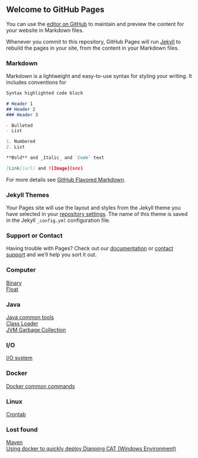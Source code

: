 ## Welcome to GitHub Pages

You can use the [editor on GitHub](https://github.com/jin-sheng/jin-sheng.github.io/edit/master/README.md) to maintain and preview the content for your website in Markdown files.

Whenever you commit to this repository, GitHub Pages will run [Jekyll](https://jekyllrb.com/) to rebuild the pages in your site, from the content in your Markdown files.

### Markdown

Markdown is a lightweight and easy-to-use syntax for styling your writing. It includes conventions for

```markdown
Syntax highlighted code block

# Header 1
## Header 2
### Header 3

- Bulleted
- List

1. Numbered
2. List

**Bold** and _Italic_ and `Code` text

[Link](url) and ![Image](src)
```

For more details see [GitHub Flavored Markdown](https://guides.github.com/features/mastering-markdown/).

### Jekyll Themes

Your Pages site will use the layout and styles from the Jekyll theme you have selected in your [repository settings](https://github.com/jin-sheng/jin-sheng.github.io/settings). The name of this theme is saved in the Jekyll `_config.yml` configuration file.

### Support or Contact

Having trouble with Pages? Check out our [documentation](https://help.github.com/categories/github-pages-basics/) or [contact support](https://github.com/contact) and we’ll help you sort it out.

### Computer
[Binary](https://jin-sheng.github.io/computer/binary)<br>
[Float](https://jin-sheng.github.io/computer/float)

### Java
[Java common tools](https://jin-sheng.github.io/java/java-common-tools)<br>
[Class Loader](https://jin-sheng.github.io/java/jvm/class-loader)<br>
[JVM Garbage Collection](https://jin-sheng.github.io/java/jvm/jvm-garbage-collection)

### I/O
[I/O system](https://jin-sheng.github.io/io/system)

### Docker
[Docker common commands](https://jin-sheng.github.io/docker/docker-common-commands)

### Linux
[Crontab](https://jin-sheng.github.io/linux/crontab)

### Lost found
[Maven](https://jin-sheng.github.io/lost-found/maven)<br>
[Using docker to quickly deploy Dianping CAT (Windows Environment)](https://jin-sheng.github.io/lost-found/dianping-cat)
